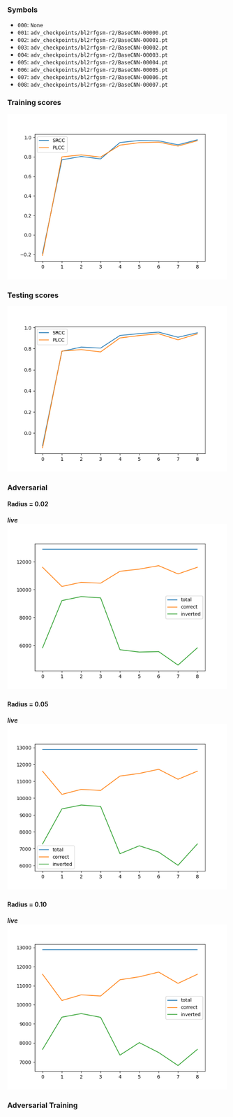 ### Symbols

- `000`: `None`
- `001`: `adv_checkpoints/bl2rfgsm-r2/BaseCNN-00000.pt`
- `002`: `adv_checkpoints/bl2rfgsm-r2/BaseCNN-00001.pt`
- `003`: `adv_checkpoints/bl2rfgsm-r2/BaseCNN-00002.pt`
- `004`: `adv_checkpoints/bl2rfgsm-r2/BaseCNN-00003.pt`
- `005`: `adv_checkpoints/bl2rfgsm-r2/BaseCNN-00004.pt`
- `006`: `adv_checkpoints/bl2rfgsm-r2/BaseCNN-00005.pt`
- `007`: `adv_checkpoints/bl2rfgsm-r2/BaseCNN-00006.pt`
- `008`: `adv_checkpoints/bl2rfgsm-r2/BaseCNN-00007.pt`


### Training scores

![Training scores](img/training_score.png)

### Testing scores

![Testing scores](img/testing_score.png)

### Adversarial

#### Radius = 0.02

##### live![Adversarial scores](img/adversarial_0.02_live.png)

#### Radius = 0.05

##### live![Adversarial scores](img/adversarial_0.05_live.png)

#### Radius = 0.10

##### live![Adversarial scores](img/adversarial_0.1_live.png)

### Adversarial Training

